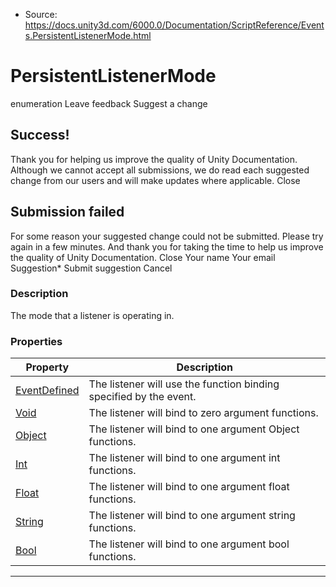 * Source: https://docs.unity3d.com/6000.0/Documentation/ScriptReference/Events.PersistentListenerMode.html

# PersistentListenerMode
enumeration
Leave feedback
Suggest a change
## Success!
Thank you for helping us improve the quality of Unity Documentation. Although we cannot accept all submissions, we do read each suggested change from our users and will make updates where applicable.
Close
## Submission failed
For some reason your suggested change could not be submitted. Please <a>try again</a> in a few minutes. And thank you for taking the time to help us improve the quality of Unity Documentation.
Close
Your name Your email Suggestion* Submit suggestion
Cancel
### Description
The mode that a listener is operating in.
### Properties
Property | Description  
---|---  
[EventDefined](https://docs.unity3d.com/6000.0/Documentation/ScriptReference/Events.PersistentListenerMode.EventDefined.html) | The listener will use the function binding specified by the event.  
[Void](https://docs.unity3d.com/6000.0/Documentation/ScriptReference/Events.PersistentListenerMode.Void.html) | The listener will bind to zero argument functions.  
[Object](https://docs.unity3d.com/6000.0/Documentation/ScriptReference/Events.PersistentListenerMode.Object.html) | The listener will bind to one argument Object functions.  
[Int](https://docs.unity3d.com/6000.0/Documentation/ScriptReference/Events.PersistentListenerMode.Int.html) | The listener will bind to one argument int functions.  
[Float](https://docs.unity3d.com/6000.0/Documentation/ScriptReference/Events.PersistentListenerMode.Float.html) | The listener will bind to one argument float functions.  
[String](https://docs.unity3d.com/6000.0/Documentation/ScriptReference/Events.PersistentListenerMode.String.html) | The listener will bind to one argument string functions.  
[Bool](https://docs.unity3d.com/6000.0/Documentation/ScriptReference/Events.PersistentListenerMode.Bool.html) | The listener will bind to one argument bool functions.  
* * *

